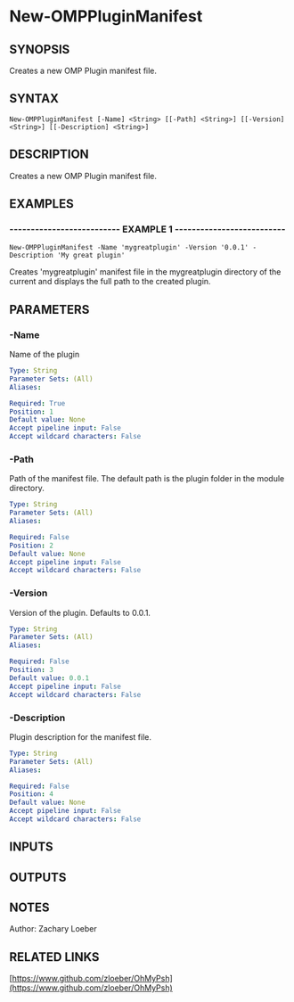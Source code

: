﻿---
external help file: OhMyPsh-help.xml
Module Name: OhMyPsh
online version: https://www.github.com/zloeber/OhMyPsh
schema: 2.0.0
---

# New-OMPPluginManifest

## SYNOPSIS
Creates a new OMP Plugin manifest file.

## SYNTAX

```
New-OMPPluginManifest [-Name] <String> [[-Path] <String>] [[-Version] <String>] [[-Description] <String>]
```

## DESCRIPTION
Creates a new OMP Plugin manifest file.

## EXAMPLES

### -------------------------- EXAMPLE 1 --------------------------
```
New-OMPPluginManifest -Name 'mygreatplugin' -Version '0.0.1' -Description 'My great plugin'
```

Creates 'mygreatplugin' manifest file in the mygreatplugin directory of the current and displays the full path to the created plugin.

## PARAMETERS

### -Name
Name of the plugin

```yaml
Type: String
Parameter Sets: (All)
Aliases: 

Required: True
Position: 1
Default value: None
Accept pipeline input: False
Accept wildcard characters: False
```

### -Path
Path of the manifest file.
The default path is the plugin folder in the module directory.

```yaml
Type: String
Parameter Sets: (All)
Aliases: 

Required: False
Position: 2
Default value: None
Accept pipeline input: False
Accept wildcard characters: False
```

### -Version
Version of the plugin.
Defaults to 0.0.1.

```yaml
Type: String
Parameter Sets: (All)
Aliases: 

Required: False
Position: 3
Default value: 0.0.1
Accept pipeline input: False
Accept wildcard characters: False
```

### -Description
Plugin description for the manifest file.

```yaml
Type: String
Parameter Sets: (All)
Aliases: 

Required: False
Position: 4
Default value: None
Accept pipeline input: False
Accept wildcard characters: False
```

## INPUTS

## OUTPUTS

## NOTES
Author: Zachary Loeber

## RELATED LINKS

[https://www.github.com/zloeber/OhMyPsh](https://www.github.com/zloeber/OhMyPsh)

